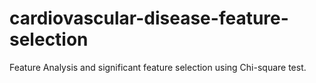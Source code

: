 # cardiovascular-disease-feature-selection
Feature Analysis and significant feature selection using Chi-square test.
